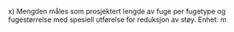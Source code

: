 x) Mengden måles som prosjektert lengde av fuge per fugetype og fugestørrelse med spesiell utførelse for reduksjon av støy. Enhet: m

